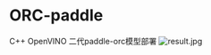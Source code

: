 # ORC-paddle
C++ OpenVINO 二代paddle-orc模型部署
<img src="https://github.com/cockmake/OpenVINO-ORC-paddle/blob/e032534ba73692eb01437248ccbecf24cd47df52/ret.jpg" alt="result.jpg">
